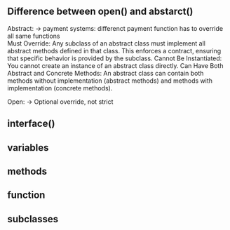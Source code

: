## Difference between open() and abstarct()
Abstract: -> payment systems: differenct payment function has to override all same functions <br/>
Must Override: Any subclass of an abstract class must implement all abstract methods defined in that class. This enforces a contract, ensuring that specific behavior is provided by the subclass.
Cannot Be Instantiated: You cannot create an instance of an abstract class directly.
Can Have Both Abstract and Concrete Methods: An abstract class can contain both methods without implementation (abstract methods) and methods with implementation (concrete methods).

Open: -> Optional override, not strict

## interface()

## variables

## methods

## function

## subclasses
